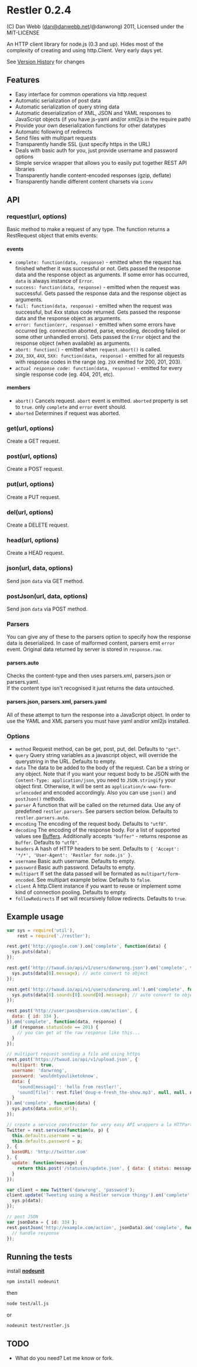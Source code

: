 Restler 0.2.4
===========

(C) Dan Webb (dan@danwebb.net/@danwrong) 2011, Licensed under the MIT-LICENSE

An HTTP client library for node.js (0.3 and up).  Hides most of the complexity of creating and using http.Client. Very early days yet.

See [Version History](https://github.com/danwrong/restler/wiki/Version-History) for changes


Features
--------

* Easy interface for common operations via http.request
* Automatic serialization of post data
* Automatic serialization of query string data
* Automatic deserialization of XML, JSON and YAML responses to JavaScript objects (if you have js-yaml and/or xml2js in the require path)
* Provide your own deserialization functions for other datatypes
* Automatic following of redirects
* Send files with multipart requests
* Transparently handle SSL (just specify https in the URL)
* Deals with basic auth for you, just provide username and password options
* Simple service wrapper that allows you to easily put together REST API libraries
* Transparently handle content-encoded responses (gzip, deflate)
* Transparently handle different content charsets via `iconv`


API
---

### request(url, options)

Basic method to make a request of any type. The function returns a RestRequest object that emits events:

#### events

* `complete: function(data, response)` - emitted when the request has finished whether it was successful or not. Gets passed the response data and the response object as arguments. If some error has occurred, `data` is always instance of `Error`.
* `success: function(data, response)` - emitted when the request was successful. Gets passed the response data and the response object as arguments.
* `fail: function(data, response)` - emitted when the request was successful, but 4xx status code returned. Gets passed the response data and the response object as arguments.
* `error: function(err, response)` - emitted when some errors have occurred (eg. connection aborted, parse, encoding, decoding failed or some other unhandled errors). Gets passed the `Error` object and the response object (when available) as arguments.
* `abort: function()` - emitted when `request.abort()` is called.
* `2XX`, `3XX`, `4XX`, `5XX: function(data, response)` - emitted for all requests with response codes in the range (eg. `2XX` emitted for 200, 201, 203).
* <code><i>actual response code</i>: function(data, response)</code> - emitted for every single response code (eg. 404, 201, etc).

#### members

* `abort()` Cancels request. `abort` event is emitted. `aborted` property is set to `true`. only `complete` and `error` event should.
* `aborted` Determines if request was aborted.


### get(url, options)

Create a GET request. 

### post(url, options)

Create a POST request.

### put(url, options)

Create a PUT request.

### del(url, options)

Create a DELETE request.

### head(url, options)

Create a HEAD request.

### json(url, data, options)

Send json `data` via GET method.

### postJson(url, data, options)

Send json `data` via POST method.


### Parsers

You can give any of these to the parsers option to specify how the response data is deserialized.
In case of malformed content, parsers emit `error` event. Original data returned by server is stored in `response.raw`.

#### parsers.auto

Checks the content-type and then uses parsers.xml, parsers.json or parsers.yaml.  
If the content type isn't recognised it just returns the data untouched.

#### parsers.json, parsers.xml, parsers.yaml

All of these attempt to turn the response into a JavaScript object. In order to use the YAML and XML parsers you must have yaml and/or xml2js installed.

### Options

* `method` Request method, can be get, post, put, del. Defaults to `"get"`.
* `query` Query string variables as a javascript object, will override the querystring in the URL. Defaults to empty.
* `data` The data to be added to the body of the request. Can be a string or any object.
Note that if you want your request body to be JSON with the `Content-Type: application/json`, you need to
`JSON.stringify` your object first. Otherwise, it will be sent as `application/x-www-form-urlencoded` and encoded accordingly.
Also you can use `json()` and `postJson()` methods.
* `parser` A function that will be called on the returned data. Use any of predefined `restler.parsers`. See parsers section below. Defaults to `restler.parsers.auto`.
* `encoding` The encoding of the request body. Defaults to `"utf8"`.
* `decoding` The encoding of the response body. For a list of supported values see [Buffers](http://nodejs.org/docs/latest/api/buffers.html#buffers). Additionally accepts `"buffer"` - returns response as `Buffer`. Defaults to `"utf8"`.
* `headers` A hash of HTTP headers to be sent. Defaults to `{ 'Accept': '*/*', 'User-Agent': 'Restler for node.js' }`.
* `username` Basic auth username. Defaults to empty.
* `password` Basic auth password. Defaults to empty.
* `multipart` If set the data passed will be formated as `multipart/form-encoded`. See multipart example below. Defaults to `false`.
* `client` A http.Client instance if you want to reuse or implement some kind of connection pooling. Defaults to empty.
* `followRedirects` If set will recursively follow redirects. Defaults to `true`.


Example usage
-------------

```javascript
var sys = require('util'),
    rest = require('./restler');

rest.get('http://google.com').on('complete', function(data) {
  sys.puts(data);
});

rest.get('http://twaud.io/api/v1/users/danwrong.json').on('complete', function(data) {
  sys.puts(data[0].message); // auto convert to object
});

rest.get('http://twaud.io/api/v1/users/danwrong.xml').on('complete', function(data) {
  sys.puts(data[0].sounds[0].sound[0].message); // auto convert to object
});

rest.post('http://user:pass@service.com/action', {
  data: { id: 334 },
}).on('complete', function(data, response) {
  if (response.statusCode == 201) {
    // you can get at the raw response like this...
  }
});

// multipart request sending a file and using https
rest.post('https://twaud.io/api/v1/upload.json', {
  multipart: true,
  username: 'danwrong',
  password: 'wouldntyouliketoknow',
  data: {
    'sound[message]': 'hello from restler!',
    'sound[file]': rest.file('doug-e-fresh_the-show.mp3', null, null, null, 'audio/mpeg')
  }
}).on('complete', function(data) {
  sys.puts(data.audio_url);
});

// create a service constructor for very easy API wrappers a la HTTParty...
Twitter = rest.service(function(u, p) {
  this.defaults.username = u;
  this.defaults.password = p;
}, {
  baseURL: 'http://twitter.com'
}, {
  update: function(message) {
    return this.post('/statuses/update.json', { data: { status: message } });
  }
});

var client = new Twitter('danwrong', 'password');
client.update('Tweeting using a Restler service thingy').on('complete', function(data) {
  sys.p(data);
});

// post JSON
var jsonData = { id: 334 };
rest.postJson('http://example.com/action', jsonData).on('complete', function(data, response) {
  // handle response
});

```
    
Running the tests
-----------------
install **[nodeunit](https://github.com/caolan/nodeunit)**

```bash
npm install nodeunit
```

then

```bash
node test/all.js
```

or

```bash
nodeunit test/restler.js
```

TODO
----
* What do you need? Let me know or fork.
